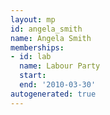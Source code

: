 ```yaml
---
layout: mp
id: angela_smith
name: Angela Smith
memberships:
- id: lab
  name: Labour Party
  start: 
  end: '2010-03-30'
autogenerated: true
---
```

